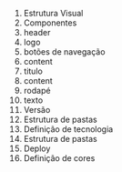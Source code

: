 1. Estrutura Visual
2. Componentes
3. header
4. logo
5. botões de navegação
6. content
7. titulo
8. content
9. rodapé
10. texto
11. Versão
12. Estrutura de pastas
13. Definição de tecnologia
14. Estrutura de pastas
15. Deploy
16. Definição de cores
